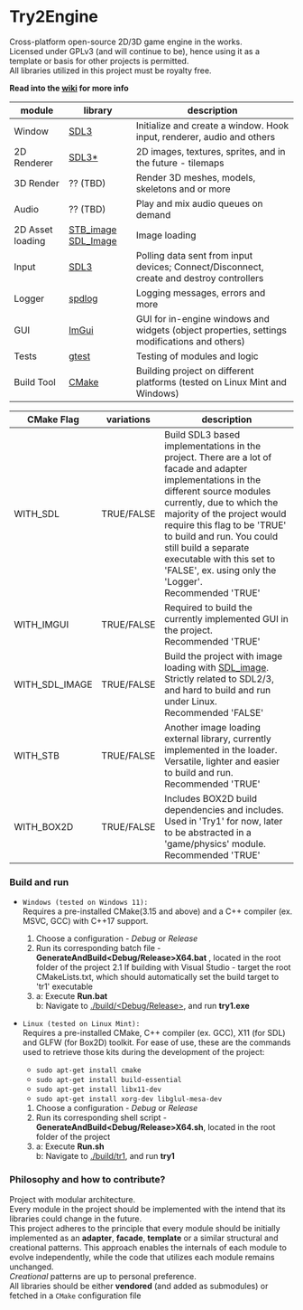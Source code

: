 # Try2Engine
Cross-platform open-source 2D/3D game engine in the works. </br>
Licensed under GPLv3 (and will continue to be), hence using it as a template or basis for other projects is permitted. </br>
All libraries utilized in this project must be royalty free.

**Read into the [wiki](https://github.com/DMitev11/Try2Engine-Y2A22-23/wiki/Introduction) for more info**
 
module | library  | description
---------| -------- | ------ 
Window | [SDL3](https://github.com/libsdl-org/SDL) | Initialize and create a window. Hook input, renderer, audio and others
2D Renderer | [SDL3*](https://github.com/libsdl-org/SDL)| 2D images, textures, sprites, and in the future - tilemaps
3D Render | ?? (TBD) | Render 3D meshes, models, skeletons and or more
Audio | ?? (TBD) | Play and mix audio queues on demand
2D Asset loading | [STB_image](https://github.com/nothings/stb) [SDL_Image](https://github.com/libsdl-org/SDL_image) | Image loading 
Input | [SDL3](https://github.com/libsdl-org/SDL) | Polling data sent from input devices; Connect/Disconnect, create and destroy controllers
Logger | [spdlog](https://github.com/gabime/spdlog) | Logging messages, errors and more  
GUI | [ImGui](https://github.com/ocornut/imgui) | GUI for in-engine windows and widgets (object properties, settings modifications and others)
Tests | [gtest](https://github.com/google/googletest) | Testing of modules and logic
Build Tool | [CMake](https://cmake.org/) | Building project on different platforms (tested on Linux Mint and Windows)

CMake Flag| variations | description
--------- | ---------- | -----------
WITH_SDL  | TRUE/FALSE | Build SDL3 based implementations in the project. There are a lot of facade and adapter implementations in the different source modules currently, due to which the majority of the project would require this flag to be 'TRUE' to build and run. You could still build a separate executable with this set to 'FALSE', ex. using only the 'Logger'. <br> Recommended 'TRUE'
WITH_IMGUI | TRUE/FALSE | Required to build the currently implemented GUI in the project. <br> Recommended 'TRUE'
WITH_SDL_IMAGE | TRUE/FALSE | Build the project with image loading with [SDL_image](https://github.com/libsdl-org/SDL_image). Strictly related to SDL2/3, and hard to build and run under Linux. <br> Recommended 'FALSE'
WITH_STB | TRUE/FALSE | Another image loading external library, currently implemented in the loader. Versatile, lighter and easier to build and run. <br> Recommended 'TRUE'
WITH_BOX2D | TRUE/FALSE | Includes BOX2D build dependencies and includes. Used in 'Try1' for now, later to be abstracted in a 'game/physics' module. <br> Recommended 'TRUE'


### **Build and run**
- `Windows (tested on Windows 11):` </br>
    Requires a pre-installed CMake(3.15 and above) and a C++ compiler (ex. MSVC, GCC) with C++17 support. </br>
    1. Choose a configuration - *Debug* or *Release*
    2. Run its corresponding batch file - **GenerateAndBuild<Debug/Release>X64.bat** , located in the root folder of the project
    2.1 If building with Visual Studio - target the root CMakeLists.txt, which should automatically set the build target to 'tr1' executable
    4. a: Execute **Run.bat** </br>
       b: Navigate to <u>./build/<Debug/Release></u>, and run **try1.exe**

- `Linux (tested on Linux Mint):` </br>
    Requires a pre-installed CMake, C++ compiler (ex. GCC), X11 (for SDL) and GLFW (for Box2D) toolkit. For ease of use, these are the commands used to retrieve those kits during the development of the project:
    - ``` sudo apt-get install cmake ```
    - ``` sudo apt-get install build-essential ```
    - ``` sudo apt-get install libx11-dev ```
    - ``` sudo apt-get install xorg-dev libglul-mesa-dev ``` 
    1. Choose a configuration - *Debug* or *Release*
    2. Run its corresponding shell script - **GenerateAndBuild<Debug/Release>X64.sh**, located in the root folder of the project
    3. a: Execute **Run.sh** </br>
       b: Navigate to <u>./build/tr1</u>, and run **try1**

### **Philosophy and how to contribute?**
Project with modular architecture. </br>
Every module in the project should be implemented with the intend that its libraries could change in the future. </br>
This project adheres to the principle that every module should be initially implemented as an **adapter**, **facade**, **template** or a similar structural and creational patterns. This approach enables the internals of each module to evolve independently, while the code that utilizes each module remains unchanged. </br>
_*Creational*_ patterns are up to personal preference. </br>
All libraries should be either **vendored** (and added as submodules) or fetched in a `CMake` configuration file
